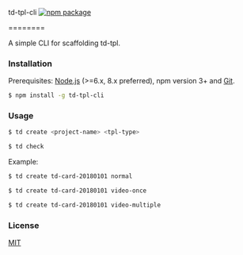 td-tpl-cli [![npm package](https://img.shields.io/npm/v/td-tpl-cli.svg)](https://www.npmjs.com/package/td-tpl-cli)

========

A simple CLI for scaffolding td-tpl.

### Installation ###

Prerequisites: [Node.js](https://nodejs.org/en/) (>=6.x, 8.x preferred), npm version 3+ and [Git](https://git-scm.com/).

``` bash
$ npm install -g td-tpl-cli
```

### Usage ###

``` bash
$ td create <project-name> <tpl-type>

$ td check
```

Example:

``` bash
$ td create td-card-20180101 normal

$ td create td-card-20180101 video-once

$ td create td-card-20180101 video-multiple
```

### License ###

[MIT](https://opensource.org/licenses/MIT)